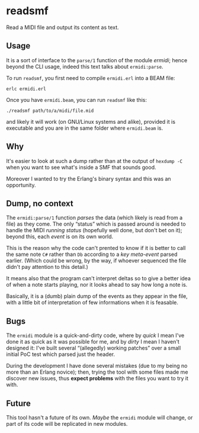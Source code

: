 readsmf
=======

Read a MIDI file and output its content as text.


Usage
-----

It is a sort of interface to the `parse/1` function of the module
*ermidi*; hence beyond the CLI usage, indeed this text talks about
`ermidi:parse`.

To run `readsmf`, you first need to compile `ermidi.erl` into a BEAM
file:

    erlc ermidi.erl

Once you have `ermidi.beam`, you can run `readsmf` like this:

    ./readsmf path/to/a/midi/file.mid

and likely it will work (on GNU/Linux systems and alike), provided it
is executable and you are in the same folder where `ermidi.beam` is.


Why
---

It's easier to look at such a dump rather than at the output of
`hexdump -C` when you want to see what's inside a SMF that sounds
good.

Moreover I wanted to try the Erlang's binary syntax and this was an
opportunity.


Dump, no context
----------------

The `ermidi:parse/1` function *parses* the data (which likely is read
from a file) as they come. The only “status” which is passed around is
needed to handle the MIDI *running status* (hopefully well done, but
don't bet on it); beyond this, each *event* is on its own world.

This is the reason why the code can't prented to know if it is better
to call the same note `C#` rather than `Db` according to a *key
meta-event* parsed earlier. (Which could be wrong, by the way, if
whoever sequenced the file didn't pay attention to this detail.)

It means also that the program can't interpret deltas so to give a
better idea of when a note starts playing, nor it looks ahead to say
how long a note is.

Basically, it is a (dumb) plain dump of the events as they appear in
the file, with a little bit of interpretation of few informations when
it is feasable.


Bugs
----

The `ermidi` module is a quick-and-dirty code, where by *quick* I mean
I've done it as quick as it was possible for me, and by *dirty* I mean
I haven't designed it: I've built several “(allegedly) working
patches” over a small initial PoC test which parsed just the header.

During the development I have done several mistakes (due to my being
no more than an Erlang novice); then, trying the tool with some files
made me discover new issues, thus **expect problems** with the files
you want to try it with.


Future
------

This tool hasn't a future of its own. *Maybe* the `ermidi` module will
change, or part of its code will be replicated in new modules.

